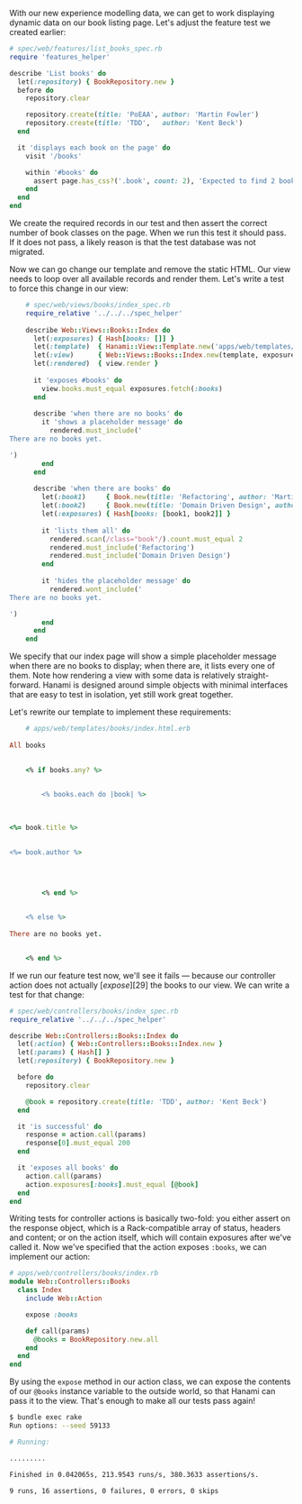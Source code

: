 With our new experience modelling data, we can get to work displaying dynamic data on our book listing page. Let's adjust the feature test we created earlier:
    
```rb    
# spec/web/features/list_books_spec.rb
require 'features_helper'

describe 'List books' do
  let(:repository) { BookRepository.new }
  before do
    repository.clear

    repository.create(title: 'PoEAA', author: 'Martin Fowler')
    repository.create(title: 'TDD',   author: 'Kent Beck')
  end

  it 'displays each book on the page' do
    visit '/books'

    within '#books' do
      assert page.has_css?('.book', count: 2), 'Expected to find 2 books'
    end
  end
end
```    

We create the required records in our test and then assert the correct number of book classes on the page. When we run this test it should pass. If it does not pass, a likely reason is that the test database was not migrated.

Now we can go change our template and remove the static HTML. Our view needs to loop over all available records and render them. Let's write a test to force this change in our view:
    
```rb    
    # spec/web/views/books/index_spec.rb
    require_relative '../../../spec_helper'
    
    describe Web::Views::Books::Index do
      let(:exposures) { Hash[books: []] }
      let(:template)  { Hanami::View::Template.new('apps/web/templates/books/index.html.erb') }
      let(:view)      { Web::Views::Books::Index.new(template, exposures) }
      let(:rendered)  { view.render }
    
      it 'exposes #books' do
        view.books.must_equal exposures.fetch(:books)
      end
    
      describe 'when there are no books' do
        it 'shows a placeholder message' do
          rendered.must_include('
There are no books yet.

')
        end
      end
    
      describe 'when there are books' do
        let(:book1)     { Book.new(title: 'Refactoring', author: 'Martin Fowler') }
        let(:book2)     { Book.new(title: 'Domain Driven Design', author: 'Eric Evans') }
        let(:exposures) { Hash[books: [book1, book2]] }
    
        it 'lists them all' do
          rendered.scan(/class="book"/).count.must_equal 2
          rendered.must_include('Refactoring')
          rendered.must_include('Domain Driven Design')
        end
    
        it 'hides the placeholder message' do
          rendered.wont_include('
There are no books yet.

')
        end
      end
    end
```    

We specify that our index page will show a simple placeholder message when there are no books to display; when there are, it lists every one of them. Note how rendering a view with some data is relatively straight-forward. Hanami is designed around simple objects with minimal interfaces that are easy to test in isolation, yet still work great together.

Let's rewrite our template to implement these requirements:
    
```rb    
    # apps/web/templates/books/index.html.erb
    
All books

    
    <% if books.any? %>
      

        <% books.each do |book| %>
          

            
<%= book.title %>

            
<%= book.author %>


          

        <% end %>
      

    <% else %>
      
There are no books yet.


    <% end %>
```    

If we run our feature test now, we'll see it fails — because our controller action does not actually [_expose_][29] the books to our view. We can write a test for that change:
    
```rb            
# spec/web/controllers/books/index_spec.rb
require_relative '../../../spec_helper'

describe Web::Controllers::Books::Index do
  let(:action) { Web::Controllers::Books::Index.new }
  let(:params) { Hash[] }
  let(:repository) { BookRepository.new }

  before do
    repository.clear

    @book = repository.create(title: 'TDD', author: 'Kent Beck')
  end

  it 'is successful' do
    response = action.call(params)
    response[0].must_equal 200
  end

  it 'exposes all books' do
    action.call(params)
    action.exposures[:books].must_equal [@book]
  end
end
```    

Writing tests for controller actions is basically two-fold: you either assert on the response object, which is a Rack-compatible array of status, headers and content; or on the action itself, which will contain exposures after we've called it. Now we've specified that the action exposes `:books`, we can implement our action:
    
```rb    
# apps/web/controllers/books/index.rb
module Web::Controllers::Books
  class Index
    include Web::Action

    expose :books

    def call(params)
      @books = BookRepository.new.all
    end
  end
end
```    

By using the `expose` method in our action class, we can expose the contents of our `@books` instance variable to the outside world, so that Hanami can pass it to the view. That's enough to make all our tests pass again!
    
```sh    
$ bundle exec rake
Run options: --seed 59133

# Running:

.........

Finished in 0.042065s, 213.9543 runs/s, 380.3633 assertions/s.

9 runs, 16 assertions, 0 failures, 0 errors, 0 skips
```    
